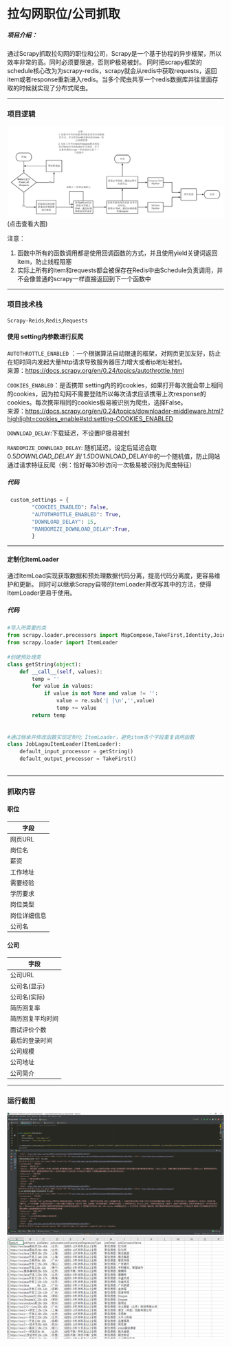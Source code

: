 # 拉勾网职位/公司抓取

##### 项目介绍：
通过Scrapy抓取拉勾网的职位和公司，Scrapy是一个基于协程的异步框架，所以效率非常的高。同时必须要限速，否则IP极易被封。
同时把scrapy框架的schedule核心改为为scrapy-redis，scrapy就会从redis中获取requests，返回item或者response重新进入redis。当多个爬虫共享一个redis数据库并往里面存取的时候就实现了分布式爬虫。

**** 
### 项目逻辑
![淘宝抓取逻辑](./imgs/流程图.png)
(点击查看大图)

注意：
1. 函数中所有的函数调用都是使用回调函数的方式，并且使用yield关键词返回item，防止线程阻塞
2. 实际上所有的item和requests都会被保存在Redis中由Schedule负责调用，并不会像普通的scrapy一样直接返回到下一个函数中

**** 
### 项目技术栈
`Scrapy-Reids`,`Redis`,`Requests`



#### 使用 setting内参数进行反爬

`AUTOTHROTTLE_ENABLED` ：一个根据算法自动限速的框架，对网页更加友好，防止在短时间内发起大量http请求导致服务器压力增大或者ip地址被封。  
来源：https://docs.scrapy.org/en/0.24/topics/autothrottle.html
  
`COOKIES_ENABLED`：是否携带 setting内的的cookies，如果打开每次就会带上相同的cookies，因为拉勾网不需要登陆所以每次请求应该携带上次response的cookies。每次携带相同的cookies极易被识别为爬虫，选择False。  
来源：https://docs.scrapy.org/en/0.24/topics/downloader-middleware.html?highlight=cookies_enable#std:setting-COOKIES_ENABLED

`DOWNLOAD_DELAY`:下载延迟，不设置IP极易被封  
  
`RANDOMIZE_DOWNLOAD_DELAY`:  随机延迟，设定后延迟会取 0.5*DOWNLOAD_DELAY 到 1.5*DOWNLOAD_DELAY中的一个随机值，防止网站通过请求特征反爬（例：恰好每30秒访问一次极易被识别为爬虫特征）

##### 代码
```python
 custom_settings = {
        "COOKIES_ENABLED": False,
        "AUTOTHROTTLE_ENABLED": True,
        "DOWNLOAD_DELAY": 15,
        "RANDOMIZE_DOWNLOAD_DELAY":True,
        }
```
**** 
#### 定制化ItemLoader
通过ItemLoad实现获取数据和预处理数据代码分离，提高代码分离度，更容易维护和更新。
同时可以继承Scrapy自带的ItemLoader并改写其中的方法，使得ItemLoader更易于使用。

##### 代码
```python
#导入所需要的类
from scrapy.loader.processors import MapCompose,TakeFirst,Identity,Join
from scrapy.loader import ItemLoader

#创建预处理类
class getString(object):
    def __call__(self, values):
        temp = ''
        for value in values:
            if value is not None and value != '':
                value = re.sub('| |\n','',value)
                temp += value
        return temp


#通过继承并修改函数实现定制化 ItemLoader，避免item各个字段重复调用函数
class JobLagouItemLoader(ItemLoader):
    default_input_processor = getString()
    default_output_processor = TakeFirst()
    
```

****  
### 抓取内容
#### 职位
|字段|
|---|
|网页URL|
|岗位名|
|薪资|
|工作地址|
|需要经验|
|学历要求|
|岗位类型|
|岗位详细信息|
|公司名|

#### 公司
|字段|
|---|
|公司URL|
|公司名(显示)|
|公司名(实际)|
|简历回复率|
|简历回复平均时间|
|面试评价个数|
|最后的登录时间|
|公司规模|
|公司地址|
|公司简介|

****  
### 运行截图
![运行截图](./imgs/抓取界面.png)
![运行截图](./imgs/抓取结果.png)



